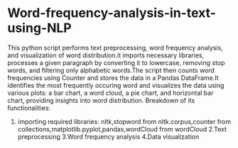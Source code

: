 # Word-frequency-analysis-in-text-using-NLP
This python script performs text preprocessing, word frequency analysis, and visualization of word distribution.it imports necessary libraries, processes a given paragraph by converting it to lowercase, removing stop words, and filtering only alphabetic words.The script then counts word frequencies using Counter and stores the data in a Pandas DataFrame.It identifies the most frequently occuring word and visualizes the data using various plots: a bar chart, a word cloud, a pie chart, and horizontal bar chart, providing insights into word distribution.
Breakdown of its functionalities:
1. importing required libraries:
         nltk,stopword from nltk.corpus,counter from collections,matplotlib.pyplot,pandas,wordCloud from wordCloud
2.Text preprocessing
3.Word  frequency analysis
4.Data visualization  
   
